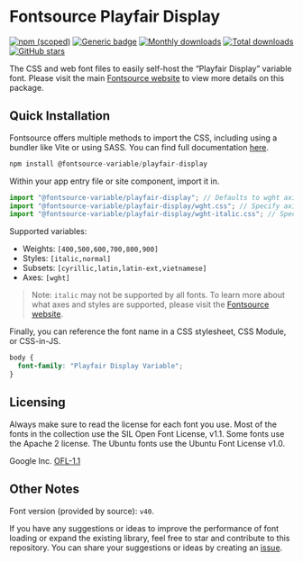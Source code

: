 # Fontsource Playfair Display

[![npm (scoped)](https://img.shields.io/npm/v/@fontsource-variable/playfair-display?color=brightgreen)](https://www.npmjs.com/package/@fontsource-variable/playfair-display) [![Generic badge](https://img.shields.io/badge/fontsource-passing-brightgreen)](https://github.com/fontsource/fontsource) [![Monthly downloads](https://badgen.net/npm/dm/@fontsource-variable/playfair-display)](https://github.com/fontsource/fontsource) [![Total downloads](https://badgen.net/npm/dt/@fontsource-variable/playfair-display)](https://github.com/fontsource/fontsource) [![GitHub stars](https://img.shields.io/github/stars/fontsource/fontsource.svg?style=social&label=Star)](https://github.com/fontsource/fontsource/stargazers)

The CSS and web font files to easily self-host the “Playfair Display” variable font. Please visit the main [Fontsource website](https://fontsource.org/fonts/playfair-display) to view more details on this package.

## Quick Installation

Fontsource offers multiple methods to import the CSS, including using a bundler like Vite or using SASS. You can find full documentation [here](https://fontsource.org/docs/getting-started/introduction).

```javascript
npm install @fontsource-variable/playfair-display
```

Within your app entry file or site component, import it in.

```javascript
import "@fontsource-variable/playfair-display"; // Defaults to wght axis
import "@fontsource-variable/playfair-display/wght.css"; // Specify axis
import "@fontsource-variable/playfair-display/wght-italic.css"; // Specify axis and style
```

Supported variables:
- Weights: `[400,500,600,700,800,900]`
- Styles: `[italic,normal]`
- Subsets: `[cyrillic,latin,latin-ext,vietnamese]`
- Axes: `[wght]`

> Note: `italic` may not be supported by all fonts. To learn more about what axes and styles are supported, please visit the [Fontsource website](https://fontsource.org/fonts/playfair-display).

Finally, you can reference the font name in a CSS stylesheet, CSS Module, or CSS-in-JS.

```css
body {
  font-family: "Playfair Display Variable";
}
```

## Licensing
Always make sure to read the license for each font you use. Most of the fonts in the collection use the SIL Open Font License, v1.1. Some fonts use the Apache 2 license. The Ubuntu fonts use the Ubuntu Font License v1.0.

Google Inc.
[OFL-1.1](http://scripts.sil.org/OFL)

## Other Notes
Font version (provided by source): `v40`.

If you have any suggestions or ideas to improve the performance of font loading or expand the existing library, feel free to star and contribute to this repository. You can share your suggestions or ideas by creating an [issue](https://github.com/fontsource/fontsource/issues).